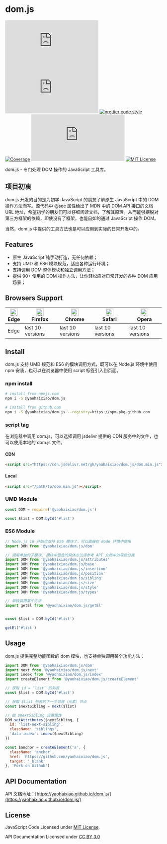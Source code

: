# dom.js

[![npm version](https://img.shields.io/npm/v/@yaohaixiao/dom.js)](https://www.npmjs.com/package/@yaohaixiao/dom.js)
![Gzip size](http://img.badgesize.io/https://cdn.jsdelivr.net/gh/yaohaixiao/dom.js/dom.min.js?compression=gzip&label=gzip%20size)
[![prettier code style](https://img.shields.io/badge/code_style-prettier-07b759.svg)](https://prettier.io)
[![Coverage](https://codecov.io/gh/yaohaixiao/dom.js/branch/main/graph/badge.svg)](https://codecov.io/gh/yaohaixiao/dom.js)
[![npm downloads](https://img.shields.io/npm/dt/@yaohaixiao/dom.js)](https://npmcharts.com/compare/@yaohaixiao/dom.js?minimal=true)
[![MIT License](https://img.shields.io/github/license/yaohaixiao/dom.js.svg)](https://github.com/yaohaixiao/dom.js/blob/main/LICENSE)


dom.js - 专门处理 DOM 操作的 JavaScript 工具库。



## 项目初衷

dom.js 开发的目的是为初学 JavaScript 的朋友了解原生 JavaScript 中的 DOM 操作方法而写。源代码中 @see 属性给出了 MDN 中的 DOM API 接口的文档 URL 地址，希望初学的朋友们可以仔细阅读文档，了解其原理。从而能够摆脱对第三方框架的依赖，即使没有了框架，也能自如的通过 JavaScript 操作 DOM。

当然，dom.js 中提供的工具方法也是可以应用到实际的日常开发中的。



## Features

* 原生 JavaScript 纯手动打造，无任何依赖；
* 支持 UMD 和 ES6 模块规范，适应各种运行环境；
* 支持调用 DOM 整体模块和独立调用方法；
* 提供 90+ 使用的 DOM 操作方法，让你轻松应对日常开发的各种 DOM 应用场景；


## Browsers Support

| [<img src="https://raw.githubusercontent.com/alrra/browser-logos/master/src/edge/edge_48x48.png" alt="Edge" width="24px" height="24px" />](https://github.com/yaohaixiao/dom.js/)</br>Edge | [<img src="https://raw.githubusercontent.com/alrra/browser-logos/master/src/firefox/firefox_48x48.png" alt="Firefox" width="24px" height="24px" />](https://github.com/yaohaixiao/dom.js/)</br>Firefox | [<img src="https://raw.githubusercontent.com/alrra/browser-logos/master/src/chrome/chrome_48x48.png" alt="Chrome" width="24px" height="24px" />](https://github.com/yaohaixiao/dom.js/)</br>Chrome | [<img src="https://raw.githubusercontent.com/alrra/browser-logos/master/src/safari/safari_48x48.png" alt="Safari" width="24px" height="24px" />](https://github.com/yaohaixiao/dom.js/)</br>Safari | [<img src="https://raw.githubusercontent.com/alrra/browser-logos/master/src/opera/opera_48x48.png" alt="Opera" width="24px" height="24px" />](https://github.com/yaohaixiao/dom.js/)</br>Opera |
|--------------------------------------------------------------------------------------------------------------------------------------------------------------------------------------------|--------------------------------------------------------------------------------------------------------------------------------------------------------------------------------------------------------|----------------------------------------------------------------------------------------------------------------------------------------------------------------------------------------------------|----------------------------------------------------------------------------------------------------------------------------------------------------------------------------------------------------|------------------------------------------------------------------------------------------------------------------------------------------------------------------------------------------------|
| Edge                                                                                                                                                                                       | last 10 versions                                                                                                                                                                                       | last 10 versions                                                                                                                                                                                   | last 10 versions                                                                                                                                                                                   | last 10 versions                                                                                                                                                                               |



## Install

dom.js 支持 UMD 规范和 ES6 的模块调用方式，既可以在 Node.js 环境中使用 npm 安装，也可以在浏览器中使用 script 标签引入到页面。

### npm install

```sh
# install from npmjs.com
npm i -S @yaohaixiao/dom.js

# install from github.com
npm i -S @yaohaixiao/dom.js --registry=https://npm.pkg.github.com
```

### script tag

在浏览器中调用 dom.js，可以选择调用 jsdelivr 提供的 CDN 服务中的文件，也可以使用本地的 dom.js 文件。

#### CDN

```html
<script src="https://cdn.jsdelivr.net/gh/yaohaixiao/dom.js/dom.min.js"></script>
```

#### Local

```html
<script src="/path/to/dom.min.js"></script>
```

### UMD Module

```js
const DOM = require('@yaohaixiao/dom.js')

const $list = DOM.byId('#list')
```

### ES6 Module

```js
// Node.js 16 开始也支持 ES6 模块了，可以直接在 Node 环境中使用
import DOM from '@yaohaixiao/dom.js/dom'

// 调用单独的子模块, 模块中包含的具体方法请参考 API 文档中的导航分类
import DOM from '@yaohaixiao/dom.js/attributes'
import DOM from '@yaohaixiao/dom.js/base'
import DOM from '@yaohaixiao/dom.js/insertion'
import DOM from '@yaohaixiao/dom.js/position'
import DOM from '@yaohaixiao/dom.js/sibling'
import DOM from '@yaohaixiao/dom.js/size'
import DOM from '@yaohaixiao/dom.js/style'
import DOM from '@yaohaixiao/dom.js/types'

// 单独调用某个方法
import getEl from '@yaohaixiao/dom.js/getEl'


const $list = DOM.byId('#list')

getEl('#list')
```


## Usage

dom.js 提供完整功能函数的 dom 模块，也支持单独调用某个功能方法：

```js
import DOM from '@yaohaixiao/dom.js/dom'
import next from '@yaohaixiao/dom.js/next'
import index from '@yaohaixiao/dom.js/index'
import createElement from '@yaohaixiao/dom.js/createElement'

// 获取 id = ‘list’ 的列表
const $list = DOM.byId('#list')

// 获取 $list 列表的下一个邻居（元素）节点
const $nextSibling = next($list)

// 给 $nextSibling 设置属性
DOM.setAttributes($nextSibling, {
  id: 'list-next-sibling',
  className: 'siblings',
  'data-index': index($nextSibling)
})

const $anchor = createElement('a', {
  className: 'anchor',
  href: 'https://github.com/yaohaixiao/dom.js',
  target: '_blank'
}, 'Fork on Github')
```


## API Documentation

API 文档地址：[https://yaohaixiao.github.io/dom.js/](https://yaohaixiao.github.io/dom.js/)



## License

JavaScript Code Licensed under [MIT License](http://opensource.org/licenses/mit-license.html).

API Documentation Licensed under [CC BY 3.0](http://creativecommons.org/licenses/by/3.0/)
